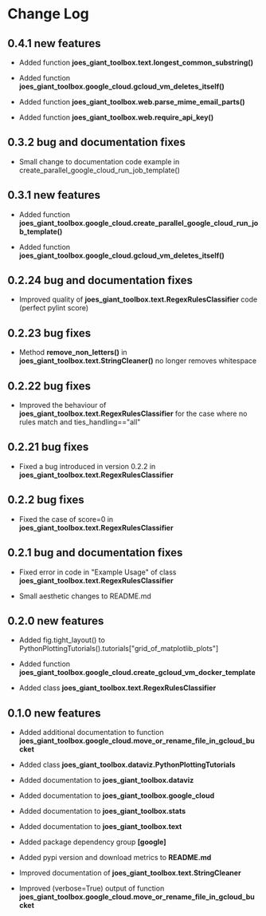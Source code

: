 
# Change Log

## 0.4.1 new features

* Added function **joes_giant_toolbox.text.longest_common_substring()**

* Added function **joes_giant_toolbox.google_cloud.gcloud_vm_deletes_itself()**

* Added function **joes_giant_toolbox.web.parse_mime_email_parts()**

* Added function **joes_giant_toolbox.web.require_api_key()**

## 0.3.2 bug and documentation fixes

* Small change to documentation code example in create_parallel_google_cloud_run_job_template()

## 0.3.1 new features

* Added function **joes_giant_toolbox.google_cloud.create_parallel_google_cloud_run_job_template()**

* Added function **joes_giant_toolbox.google_cloud.gcloud_vm_deletes_itself()**

## 0.2.24 bug and documentation fixes

* Improved quality of **joes_giant_toolbox.text.RegexRulesClassifier** code (perfect pylint score)

## 0.2.23 bug fixes

* Method **remove_non_letters()** in **joes_giant_toolbox.text.StringCleaner()** no longer removes whitespace

## 0.2.22 bug fixes

* Improved the behaviour of **joes_giant_toolbox.text.RegexRulesClassifier** for the case where no rules match and ties_handling=="all"

## 0.2.21 bug fixes

* Fixed a bug introduced in version 0.2.2 in **joes_giant_toolbox.text.RegexRulesClassifier**

## 0.2.2 bug fixes

* Fixed the case of score=0 in **joes_giant_toolbox.text.RegexRulesClassifier**

## 0.2.1 bug and documentation fixes

* Fixed error in code in "Example Usage" of class **joes_giant_toolbox.text.RegexRulesClassifier**

* Small aesthetic changes to README.md

## 0.2.0 new features

* Added fig.tight_layout() to PythonPlottingTutorials().tutorials["grid_of_matplotlib_plots"]

* Added function **joes_giant_toolbox.google_cloud.create_gcloud_vm_docker_template**

* Added class **joes_giant_toolbox.text.RegexRulesClassifier**

## 0.1.0 new features

* Added additional documentation to function **joes_giant_toolbox.google_cloud.move_or_rename_file_in_gcloud_bucket**

* Added class **joes_giant_toolbox.dataviz.PythonPlottingTutorials**

* Added documentation to **joes_giant_toolbox.dataviz**

* Added documentation to **joes_giant_toolbox.google_cloud**

* Added documentation to **joes_giant_toolbox.stats**

* Added documentation to **joes_giant_toolbox.text**

* Added package dependency group **[google]**

* Added pypi version and download metrics to **README.md**

* Improved documentation of **joes_giant_toolbox.text.StringCleaner**

* Improved (verbose=True) output of function **joes_giant_toolbox.google_cloud.move_or_rename_file_in_gcloud_bucket**
